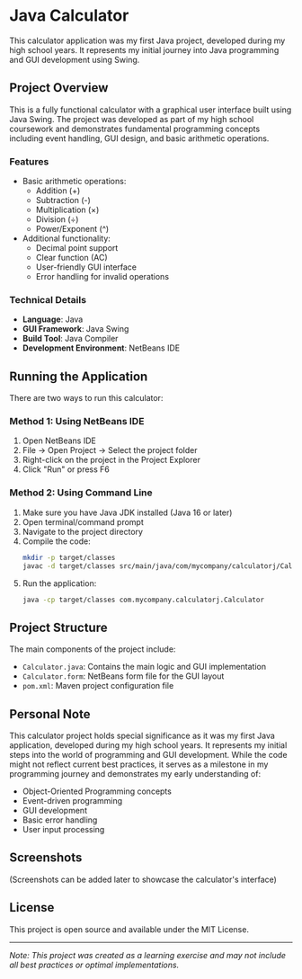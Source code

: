 # Java Calculator

This calculator application was my first Java project, developed during my high school years. It represents my initial journey into Java programming and GUI development using Swing.

## Project Overview

This is a fully functional calculator with a graphical user interface built using Java Swing. The project was developed as part of my high school coursework and demonstrates fundamental programming concepts including event handling, GUI design, and basic arithmetic operations.

### Features

- Basic arithmetic operations:
  - Addition (+)
  - Subtraction (-)
  - Multiplication (×)
  - Division (÷)
  - Power/Exponent (^)
- Additional functionality:
  - Decimal point support
  - Clear function (AC)
  - User-friendly GUI interface
  - Error handling for invalid operations

### Technical Details

- **Language**: Java
- **GUI Framework**: Java Swing
- **Build Tool**: Java Compiler
- **Development Environment**: NetBeans IDE

## Running the Application

There are two ways to run this calculator:

### Method 1: Using NetBeans IDE
1. Open NetBeans IDE
2. File -> Open Project -> Select the project folder
3. Right-click on the project in the Project Explorer
4. Click "Run" or press F6

### Method 2: Using Command Line
1. Make sure you have Java JDK installed (Java 16 or later)
2. Open terminal/command prompt
3. Navigate to the project directory
4. Compile the code:
   ```bash
   mkdir -p target/classes
   javac -d target/classes src/main/java/com/mycompany/calculatorj/Calculator.java
   ```
5. Run the application:
   ```bash
   java -cp target/classes com.mycompany.calculatorj.Calculator
   ```

## Project Structure

The main components of the project include:
- `Calculator.java`: Contains the main logic and GUI implementation
- `Calculator.form`: NetBeans form file for the GUI layout
- `pom.xml`: Maven project configuration file

## Personal Note

This calculator project holds special significance as it was my first Java application, developed during my high school years. It represents my initial steps into the world of programming and GUI development. While the code might not reflect current best practices, it serves as a milestone in my programming journey and demonstrates my early understanding of:

- Object-Oriented Programming concepts
- Event-driven programming
- GUI development
- Basic error handling
- User input processing

## Screenshots

(Screenshots can be added later to showcase the calculator's interface)

## License

This project is open source and available under the MIT License.

---
*Note: This project was created as a learning exercise and may not include all best practices or optimal implementations.* 